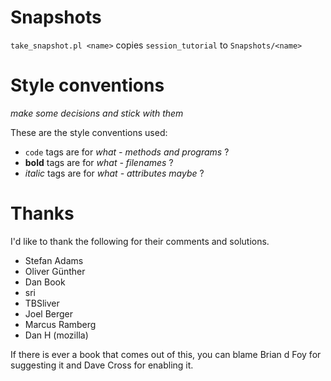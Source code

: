 # Snapshots

`take_snapshot.pl <name>` copies `session_tutorial` to `Snapshots/<name>` 

# Style conventions
_make some decisions and stick with them_

These are the style conventions used:
- `code` tags are for _what - methods and programs_ ?
- **bold** tags are for _what - filenames_ ?
- _italic_ tags are for _what - attributes maybe_ ?

# Thanks

I'd like to thank the following for their comments and solutions.

* Stefan Adams
* Oliver Günther
* Dan Book
* sri
* TBSliver
* Joel Berger
* Marcus Ramberg
* Dan H (mozilla)

If there is ever a book that comes out of this, you can blame
Brian d Foy for suggesting it
and Dave Cross for enabling it.

